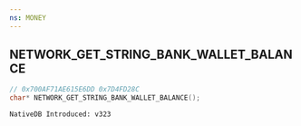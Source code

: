 ```yaml
---
ns: MONEY
---
```

## NETWORK_GET_STRING_BANK_WALLET_BALANCE

```c
// 0x700AF71AE615E6DD 0x7D4FD28C
char* NETWORK_GET_STRING_BANK_WALLET_BALANCE();
```

```
NativeDB Introduced: v323
```

